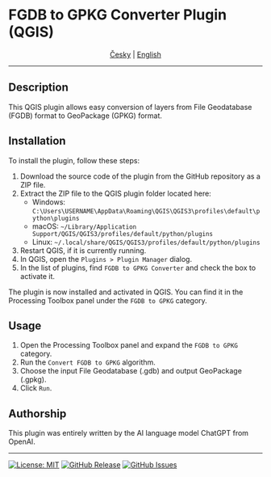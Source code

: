 # FGDB to GPKG Converter Plugin (QGIS)

<p align="center">
  <a href="./README_cs.md">Česky</a> |
  <a href="./README.md">English</a>
</p>

---

## Description

This QGIS plugin allows easy conversion of layers from File Geodatabase (FGDB) format to GeoPackage (GPKG) format.

## Installation

To install the plugin, follow these steps:

1. Download the source code of the plugin from the GitHub repository as a ZIP file.
2. Extract the ZIP file to the QGIS plugin folder located here:
   - Windows: `C:\Users\USERNAME\AppData\Roaming\QGIS\QGIS3\profiles\default\python\plugins`
   - macOS: `~/Library/Application Support/QGIS/QGIS3/profiles/default/python/plugins`
   - Linux: `~/.local/share/QGIS/QGIS3/profiles/default/python/plugins`
3. Restart QGIS, if it is currently running.
4. In QGIS, open the `Plugins > Plugin Manager` dialog.
5. In the list of plugins, find `FGDB to GPKG Converter` and check the box to activate it.

The plugin is now installed and activated in QGIS. You can find it in the Processing Toolbox panel under the `FGDB to GPKG` category.

## Usage

1. Open the Processing Toolbox panel and expand the `FGDB to GPKG` category.
2. Run the `Convert FGDB to GPKG` algorithm.
3. Choose the input File Geodatabase (.gdb) and output GeoPackage (.gpkg).
4. Click `Run`.

## Authorship

This plugin was entirely written by the AI language model ChatGPT from OpenAI. 

---

[![License: MIT](https://img.shields.io/badge/License-MIT-yellow.svg)](https://opensource.org/licenses/MIT)
[![GitHub Release](https://img.shields.io/github/release/breta01/fgdb_to_gpkg.svg)](https://github.com/breta01/fgdb_to_gpkg/releases)
[![GitHub Issues](https://img.shields.io/github/issues/breta01/fgdb_to_gpkg.svg)](https://github.com/breta01/fgdb_to_gpkg/issues)
